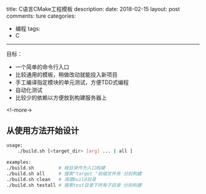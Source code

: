 title: C语言CMake工程模板
description: 
date: 2018-02-15
layout: post
comments: ture
categories:
- 编程
tags: 
- C
---

目标：
* 一个简单的命令行入口
* 比较通用的模板，稍做改动就能投入新项目
* 手工编译指定模块的单元测试，方便TDD式编程
* 自动化测试
* 比较少的依赖以方便放到构建服务器上

<!-more->

## 从使用方法开始设计

```sh
usage: 
    ./build.sh [<target_dir> [arg] ... | all ]
    
examples:
./build.sh         # 根目录作为入口构建
./build.sh all     # 搜索"target_"前缀文件夹 分别构建
./build.sh clean   # 清理build目录
./build.sh testall # 搜索test目录下所有子目录 分别构建
```


